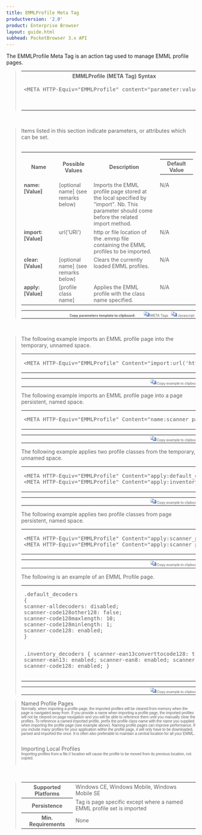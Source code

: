 ```yaml
---
title: EMMLProfile Meta Tag
productversion: '2.0'
product: Enterprise Browser
layout: guide.html
subhead: PocketBrowser 3.x API
---
```


The EMMLProfile Meta Tag is an action tag used to manage EMML profile pages.

<div id="SyntaxSpan" style="display:block">
<blockquote>
<table class="clsSyntax" cellspacing="1" cellpadding="3" width="95%">
<tr>
<th class="clsSyntaxHeadings">EMMLProfile (META Tag) Syntax
</th>
</tr>
<tr>
<td class="clsSyntaxCells">
<pre class="clsSyntaxCells">&lt;META HTTP-Equiv="EMMLProfile" content="parameter:value"&gt;</p>
</td>
</tr>
</table>
</blockquote><br></div>
<div id="ParametersWSpan" style="display:block">
<blockquote>
Items listed in this section indicate parameters, or attributes which can be set.
<BR><BR><table class="clsSyntax" cellspacing="1" cellpadding="3" width="95%">
<col width="20%">
<col width="20%">
<col width="38%">
<col width="22%">
<tr>
<th class="clsSyntaxHeadings">Name</th>
<th class="clsSyntaxHeadings">Possible Values</th>
<th class="clsSyntaxHeadings">Description</th>
<th class="clsSyntaxHeadings">
<table cellspacing="0" cellpadding="0">
<tr>
  <td width="85%" class="clsSyntaxHeadings" style="border-bottom-style: none;">Default Value</td>
</tr>
</table>
</th>
</tr>
<tr>
<td valign="top" class="clsSyntaxCells"><b>name:[Value]
					</b></td>
<td valign="top" class="clsSyntaxCells">[optional name] (see remarks below)</td>
<td valign="top" class="clsSyntaxCells">Imports the EMML profile page stored at the local specified by "import". Nb. This parameter should come before the related import method.</td>
<td valign="top" class="clsSyntaxCells">N/A</td>
</tr>
<tr>
<td valign="top" class="clsSyntaxCells"><b>import:[Value]
					</b></td>
<td valign="top" class="clsSyntaxCells">url('URI')</td>
<td valign="top" class="clsSyntaxCells">http or file location of the .emmp file containing the EMML profiles to be imported.</td>
<td valign="top" class="clsSyntaxCells">N/A</td>
</tr>
<tr>
<td valign="top" class="clsSyntaxCells"><b>clear:[Value]
					</b></td>
<td valign="top" class="clsSyntaxCells">[optional name] (see remarks below)</td>
<td valign="top" class="clsSyntaxCells">Clears the currently loaded EMML profiles.</td>
<td valign="top" class="clsSyntaxCells">N/A</td>
</tr>
<tr>
<td valign="top" class="clsSyntaxCells"><b>apply:[Value]
					</b></td>
<td valign="top" class="clsSyntaxCells">[profile class name]</td>
<td valign="top" class="clsSyntaxCells">Applies the EMML profile with the class name specified. </td>
<td valign="top" class="clsSyntaxCells">N/A</td>
</tr>
</table>
<table cellspacing="1" cellpadding="3" width="95%">
<col width="78%">
<col width="8%">
<col width="1%">
<col width="5%">
<col width="1%">
<col width="5%">
<col width="2%">
<tr align="right">
<td></td>
<td valign="bottom" style="border-bottom-style: none;font-weight:normal;font-size:xx-small;"><nobr><b>Copy parameters template to clipboard:</b></nobr></td>
<td></td>
<td valign="bottom" style="border-bottom-style: none;font-weight:normal;font-size:xx-small;"><nobr><img id="imgCopyDefaultsW" alt="Copy META Tag template to clipboard" onclick="CopyTemplate('txtMETATemplateW')" onmouseover="this.style.cursor='hand'" src="../Resources/CopyDefaults.gif">
	META Tags
</nobr></td>
<td></td>
<td valign="middle" style="border-bottom-style: none;font-weight:normal;font-size:xx-small;"><nobr><img id="imgCopyDefaultsW" alt="Copy Javascript template to clipboard" onclick="CopyTemplate('txtJavascriptTemplateW')" onmouseover="this.style.cursor='hand'" src="../Resources/CopyDefaults.gif">
	Javascript
</nobr></td>
<td></td>
</tr>
</table>
<div style="display:none"><textarea id="txtMETATemplateW">&lt;!-- 
The EMMLProfile META Tag is an action tag used to manage EMML profile pages.
--&gt;

&lt;!-- &lt;META HTTP-Equiv="EMMLProfile" Content="name:[Value]"&gt; --&gt;      &lt;!-- Imports the EMML profile page stored at the local specified by "import". Nb. This parameter should come before the related import method. --&gt;
&lt;!-- &lt;META HTTP-Equiv="EMMLProfile" Content="import:[Value]"&gt; --&gt;      &lt;!-- http or file location of the .emmp file containing the EMML profiles to be imported. --&gt;
&lt;!-- &lt;META HTTP-Equiv="EMMLProfile" Content="clear:[Value]"&gt; --&gt;      &lt;!-- Clears the currently loaded EMML profiles. --&gt;
&lt;!-- &lt;META HTTP-Equiv="EMMLProfile" Content="apply:[Value]"&gt; --&gt;      &lt;!-- Applies the EMML profile with the class name specified.  --&gt;</textarea></div>
<div style="display:none"><textarea id="txtJavascriptTemplateW">&lt;script&gt;
/*
The EMMLProfile META Tag is an action tag used to manage EMML profile pages.
*/

function doEMMLProfileInit()
{
var objGeneric = new ActiveXObject("PocketBrowser.Generic");

//objGeneric.InvokeMETAFunction('EMMLProfile', 'name:[Value]');      /* Imports the EMML profile page stored at the local specified by "import". Nb. This parameter should come before the related import method. */
//objGeneric.InvokeMETAFunction('EMMLProfile', 'import:[Value]');      /* http or file location of the .emmp file containing the EMML profiles to be imported. */
//objGeneric.InvokeMETAFunction('EMMLProfile', 'clear:[Value]');      /* Clears the currently loaded EMML profiles. */
//objGeneric.InvokeMETAFunction('EMMLProfile', 'apply:[Value]');      /* Applies the EMML profile with the class name specified.  */

}
&lt;/script&gt;</textarea></div>
</blockquote><br></div>

<div id="ExamplesSpan" style="display:block">
<blockquote>
<p>The following example imports an EMML profile page into the temporary, unnamed space.</p>
<table class="clsSyntax" cellspacing="1" cellpadding="3" width="95%">
<tr>
<td>
<pre class="clsSyntaxCells">
&lt;META HTTP-Equiv="EMMLProfile" Content="import:url('http://myserver/scannerparams.emmp');"&gt;
</pre>
</td>
</tr>
</table>
<table cellspacing="1" cellpadding="3" width="95%">
<col width="85%">
<col width="15%">
<tr align="right">
<td></td>
<td valign="bottom" style="border-bottom-style: none;font-weight:normal;font-size:xx-small;"><nobr><img id="imgCopyDefaults" alt="Copy example to clipboard" onmouseover="this.style.cursor='hand'" src="../Resources/CopyDefaults.gif" onclick="CopyTemplate('ID0EIC');">
	Copy example to clipboard
</nobr></td>
</tr>
</table>
<div id="Examples" style="display:none"><textarea id="ID0EIC">&lt;!-- 
The following example imports an EMML profile page into the temporary, unnamed space.
--&gt;

&lt;META HTTP-Equiv="EMMLProfile" Content="import:url('http://myserver/scannerparams.emmp');"&gt;
</textarea></div>
<p>The following example imports an EMML profile page into a page persistent, named space.</p>
<table class="clsSyntax" cellspacing="1" cellpadding="3" width="95%">
<tr>
<td>
<pre class="clsSyntaxCells">
&lt;META HTTP-Equiv="EMMLProfile" Content="name:scanner_params;import:url('http://myserver/scannerparams.emmp');"&gt;
</pre>
</td>
</tr>
</table>
<table cellspacing="1" cellpadding="3" width="95%">
<col width="85%">
<col width="15%">
<tr align="right">
<td></td>
<td valign="bottom" style="border-bottom-style: none;font-weight:normal;font-size:xx-small;"><nobr><img id="imgCopyDefaults" alt="Copy example to clipboard" onmouseover="this.style.cursor='hand'" src="../Resources/CopyDefaults.gif" onclick="CopyTemplate('ID0EPC');">
	Copy example to clipboard
</nobr></td>
</tr>
</table>
<div id="Examples" style="display:none"><textarea id="ID0EPC">&lt;!-- 
The following example imports an EMML profile page into a page persistent, named space.
--&gt;

&lt;META HTTP-Equiv="EMMLProfile" Content="name:scanner_params;import:url('http://myserver/scannerparams.emmp');"&gt;
</textarea></div>
<p>The following example applies two profile classes from the temporary, unnamed space.</p>
<table class="clsSyntax" cellspacing="1" cellpadding="3" width="95%">
<tr>
<td>
<pre class="clsSyntaxCells">
&lt;META HTTP-Equiv="EMMLProfile" Content="apply:default_decorders;"&gt;
&lt;META HTTP-Equiv="EMMLProfile" Content="apply:inventory_decorders;"&gt;
</pre>
</td>
</tr>
</table>
<table cellspacing="1" cellpadding="3" width="95%">
<col width="85%">
<col width="15%">
<tr align="right">
<td></td>
<td valign="bottom" style="border-bottom-style: none;font-weight:normal;font-size:xx-small;"><nobr><img id="imgCopyDefaults" alt="Copy example to clipboard" onmouseover="this.style.cursor='hand'" src="../Resources/CopyDefaults.gif" onclick="CopyTemplate('ID0EWC');">
	Copy example to clipboard
</nobr></td>
</tr>
</table>
<div id="Examples" style="display:none"><textarea id="ID0EWC">&lt;!-- 
The following example applies two profile classes from the temporary, unnamed space.
--&gt;

&lt;META HTTP-Equiv="EMMLProfile" Content="apply:default_decorders;"&gt;
&lt;META HTTP-Equiv="EMMLProfile" Content="apply:inventory_decorders;"&gt;
</textarea></div>
<p>The following example applies two profile classes from page persistent, named space.</p>
<table class="clsSyntax" cellspacing="1" cellpadding="3" width="95%">
<tr>
<td>
<pre class="clsSyntaxCells">
&lt;META HTTP-Equiv="EMMLProfile" Content="apply:scanner_params.default_decorders;"&gt;
&lt;META HTTP-Equiv="EMMLProfile" Content="apply:scanner_params.inventory_decorders;"&gt;
</pre>
</td>
</tr>
</table>
<table cellspacing="1" cellpadding="3" width="95%">
<col width="85%">
<col width="15%">
<tr align="right">
<td></td>
<td valign="bottom" style="border-bottom-style: none;font-weight:normal;font-size:xx-small;"><nobr><img id="imgCopyDefaults" alt="Copy example to clipboard" onmouseover="this.style.cursor='hand'" src="../Resources/CopyDefaults.gif" onclick="CopyTemplate('ID0E4C');">
	Copy example to clipboard
</nobr></td>
</tr>
</table>
<div id="Examples" style="display:none"><textarea id="ID0E4C">&lt;!-- 
The following example applies two profile classes from page persistent, named space.
--&gt;

&lt;META HTTP-Equiv="EMMLProfile" Content="apply:scanner_params.default_decorders;"&gt;
&lt;META HTTP-Equiv="EMMLProfile" Content="apply:scanner_params.inventory_decorders;"&gt;
</textarea></div>
<p>The following is an example of an EMML Profile page.</p>
<table class="clsSyntax" cellspacing="1" cellpadding="3" width="95%">
<tr>
<td>
<pre class="clsSyntaxCells">
.default_decoders
{
scanner-alldecoders: disabled;
scanner-code128other128: false;
scanner-code128maxlength: 10;
scanner-code128minlength: 1; 
scanner-code128: enabled;
}

.inventory_decoders
{
scanner-ean13converttocode128: true;
scanner-ean13: enabled;
scanner-ean8: enabled;
scanner-i2of5: enabled; 
scanner-code128: enabled;
}
</pre>
</td>
</tr>
</table>
<table cellspacing="1" cellpadding="3" width="95%">
<col width="85%">
<col width="15%">
<tr align="right">
<td></td>
<td valign="bottom" style="border-bottom-style: none;font-weight:normal;font-size:xx-small;"><nobr><img id="imgCopyDefaults" alt="Copy example to clipboard" onmouseover="this.style.cursor='hand'" src="../Resources/CopyDefaults.gif" onclick="CopyTemplate('ID0EED');">
	Copy example to clipboard
</nobr></td>
</tr>
</table>
<div id="Examples" style="display:none"><textarea id="ID0EED">&lt;!-- 
The following is an example of an EMML Profile page.
--&gt;

.default_decoders
{
scanner-alldecoders: disabled;
scanner-code128other128: false;
scanner-code128maxlength: 10;
scanner-code128minlength: 1; 
scanner-code128: enabled;
}

.inventory_decoders
{
scanner-ean13converttocode128: true;
scanner-ean13: enabled;
scanner-ean8: enabled;
scanner-i2of5: enabled; 
scanner-code128: enabled;
}
</textarea></div>
</blockquote>
</div>
<div id="RemarksSpan" style="display:block">
<blockquote>
<DIV class="clsRef">Named Profile Pages</DIV>
<DIV style="font-family:verdana,arial,helvetica;font-size:x-small;">Normally, when importing a profile page, the imported profiles will be cleared from memory when the page is navigated away from. If you provide a name when importing a profile page, the imported profiles will not be cleared on page navigation and you will be able to reference them until you manually clear the profiles.  To reference a named imported profile, prefix the profile class name with the name you supplied when importing the profile page (see example above).
Naming profile pages can improve performance.  If you include many profiles for your application within the profile page, it will only have to be downloaded, parsed and imported the once.  It is often also preferable to maintain a central location for all your EMML.  
</DIV>
<pre style="font-family:courier;font-size:small;"></pre>
<DIV class="clsRef">Importing Local Profiles</DIV>
<DIV style="font-family:verdana,arial,helvetica;font-size:x-small;">Importing profiles from a file:// location will cause the profile to be moved from its previous location, not copied.  
</DIV>
<pre style="font-family:courier;font-size:small;"></pre>
</blockquote><br></div>
<div id="InfoSpan" style="display:block">
<blockquote>
<table>
<tr>
<th>Supported Platforms</th>
<td>Windows CE, Windows Mobile, Windows Mobile SE</td>
</tr>
<tr>
<th>Persistence</th>
<td>Tag is page specific except where a named EMML profile set is imported</td>
</tr>
<tr>
<th>Min. Requirements</th>
<td>None</td>
</tr>
</table>
</blockquote><br>
</div>
